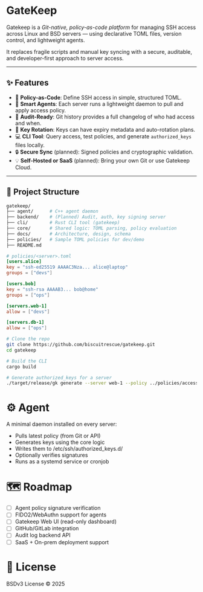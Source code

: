 # GateKeep

Gatekeep is a *Git-native, policy-as-code platform* for managing SSH access across Linux and BSD servers — using declarative TOML files, version control, and lightweight agents.

It replaces fragile scripts and manual key syncing with a secure, auditable, and developer-first approach to server access.

---

## ✨ Features
- 🔐 **Policy-as-Code**: Define SSH access in simple, structured TOML.
- 🧠 **Smart Agents**: Each server runs a lightweight daemon to pull and apply access policy.
- 🧾 **Audit-Ready**: Git history provides a full changelog of who had access and when.
- 🔁 **Key Rotation**: Keys can have expiry metadata and auto-rotation plans.
- 💻 **CLI Tool**: Query access, test policies, and generate `authorized_keys` files locally.
- 🔒 **Secure Sync** (planned): Signed policies and cryptographic validation.
- 💡 **Self-Hosted or SaaS** (planned): Bring your own Git or use Gatekeep Cloud.

---

## 📁 Project Structure
```bash
gatekeep/
├── agent/      # C++ agent daemon
├── backend/    # (Planned) Audit, auth, key signing server
├── cli/        # Rust CLI tool (gatekeep)
├── core/       # Shared logic: TOML parsing, policy evaluation
├── docs/       # Architecture, design, schema
├── policies/   # Sample TOML policies for dev/demo
├── README.md
```

```toml
# policies/<server>.toml
[users.alice]
key = "ssh-ed25519 AAAAC3Nza... alice@laptop"
groups = ["devs"]

[users.bob]
key = "ssh-rsa AAAAB3... bob@home"
groups = ["ops"]

[servers.web-1]
allow = ["devs"]

[servers.db-1]
allow = ["ops"]
```

```bash
# Clone the repo
git clone https://github.com/biscuitrescue/gatekeep.git
cd gatekeep

# Build the CLI
cargo build

# Generate authorized_keys for a server
./target/release/gk generate --server web-1 --policy ../policies/access.toml #TODO: add proper cmds
```

# ⚙️ Agent
A minimal daemon installed on every server:

- Pulls latest policy (from Git or API)
- Generates keys using the core logic
- Writes them to /etc/ssh/authorized_keys.d/
- Optionally verifies signatures 
- Runs as a systemd service or cronjob

# 🗺 Roadmap

- [ ] Agent policy signature verification
- [ ] FIDO2/WebAuthn support for agents
- [ ] Gatekeep Web UI (read-only dashboard)
- [ ] GitHub/GitLab integration
- [ ] Audit log backend API
- [ ] SaaS + On-prem deployment support

# 📜 License
BSDv3 License © 2025
